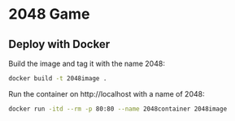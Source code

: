 # 2048 Game

## Deploy with Docker

Build the image and tag it with the name 2048:

```sh
docker build -t 2048image .
```

Run the container on http://localhost with a name of 2048:

```sh
docker run -itd --rm -p 80:80 --name 2048container 2048image
```
